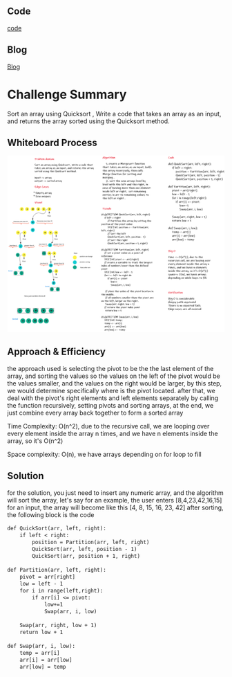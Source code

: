 ## Code

[code](quicksort/quicksort.py)

## Blog

[Blog](BLOG.md)


# Challenge Summary
Sort an array using Quicksort , Write a code that takes an array as an input, and returns the array sorted using the Quicksort method.

## Whiteboard Process

![image](resources/cc28.png)

## Approach & Efficiency

the approach used is selecting the pivot to be the the last element of the array, and sorting the values so the values on the left of the pivot would be the values smaller, and the values on the right would be larger, by this step, we would determine specifically where is the pivot located. after that, we deal with the pivot's right elements and left elements separately by calling the function recursively, setting pivots and sorting arrays, at the end, we just combine every array back together to form a sorted array

Time Complexity: O(n^2), due to the recursive call, we are looping over every element inside the array n times, and we have n elements inside the array, so it's O(n^2)

Space complexity: O(n), we have arrays depending on for loop to fill

## Solution

for the solution, you just need to insert any numeric array, and the algorithm will sort the array, let's say for an example, the user enters [8,4,23,42,16,15] for an input, the array will become like this [4, 8, 15, 16, 23, 42] after sorting, the following block is the code

```
def QuickSort(arr, left, right):
    if left < right:
        position = Partition(arr, left, right)
        QuickSort(arr, left, position - 1)
        QuickSort(arr, position + 1, right)

def Partition(arr, left, right):
    pivot = arr[right]
    low = left - 1
    for i in range(left,right):
        if arr[i] <= pivot:
            low+=1
            Swap(arr, i, low)

    Swap(arr, right, low + 1)
    return low + 1

def Swap(arr, i, low):
    temp = arr[i]
    arr[i] = arr[low]
    arr[low] = temp
```